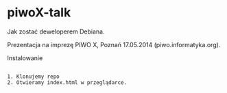piwoX-talk
==========

Jak zostać deweloperem Debiana.

Prezentacja na imprezę PIWO X, Poznań 17.05.2014 (piwo.informatyka.org).

Instalowanie
~~~~~~~~~~~~

1. Klonujemy repo
2. Otwieramy index.html w przeglądarce. 
